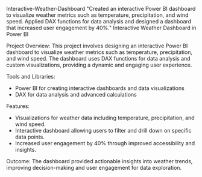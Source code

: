  Interactive-Weather-Dashboard
"Created an interactive Power BI dashboard to visualize weather metrics such as temperature, precipitation, and wind speed. Applied DAX functions for data analysis and designed a dashboard that increased user engagement by 40%."
 Interactive Weather Dashboard in Power BI

 Project Overview:
This project involves designing an interactive Power BI dashboard to visualize weather metrics such as temperature, precipitation, and wind speed. The dashboard uses DAX functions for data analysis and custom visualizations, providing a dynamic and engaging user experience.

 Tools and Libraries:
- Power BI for creating interactive dashboards and data visualizations
- DAX for data analysis and advanced calculations

 Features:
- Visualizations for weather data including temperature, precipitation, and wind speed.
- Interactive dashboard allowing users to filter and drill down on specific data points.
- Increased user engagement by 40% through improved accessibility and insights.

 Outcome:
The dashboard provided actionable insights into weather trends, improving decision-making and user engagement for data exploration.


